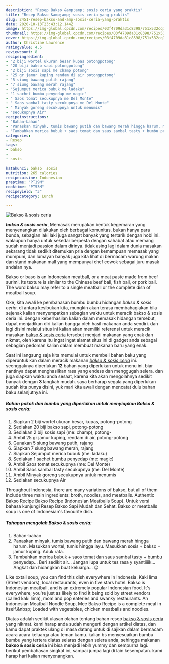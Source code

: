 ```yaml
---
description: "Resep Bakso &amp;amp; sosis ceria yang praktis"
title: "Resep Bakso &amp;amp; sosis ceria yang praktis"
slug: 2451-resep-bakso-and-amp-sosis-ceria-yang-praktis
date: 2020-10-13T23:43:12.144Z
image: https://img-global.cpcdn.com/recipes/03f4709da31c8398/751x532cq70/bakso-sosis-ceria-foto-resep-utama.jpg
thumbnail: https://img-global.cpcdn.com/recipes/03f4709da31c8398/751x532cq70/bakso-sosis-ceria-foto-resep-utama.jpg
cover: https://img-global.cpcdn.com/recipes/03f4709da31c8398/751x532cq70/bakso-sosis-ceria-foto-resep-utama.jpg
author: Christine Lawrence
ratingvalue: 4.5
reviewcount: 8
recipeingredient:
- "2 biji wortel ukuran besar kupas potongpotong"
- "20 biji bakso sapi potongpotong"
- "2 biji sosis sapi me champ potong"
- "25 gr jamur kuping rendam di air potongpotong"
- "5 siung bawang putih rajang"
- "7 siung bawang merah rajang"
- "Sejumput merica bubuk me ladaku"
- "1 sachet bumbu penyedap me magic"
- " Saos tomat secukupnya me Del Monte"
- " Saos sambal tasty secukupnya me Del Monte"
- " Minyak goreng secukupnya untuk menumis"
- "secukupnya Air"
recipeinstructions:
- "Bahan-bahan"
- "Panaskan minyak, tumis bawang putih dan bawang merah hingga harum. Masukkan wortel, tumis hingga layu. Masukkan sosis + bakso + jamur kuping. Aduk rata."
- "Tambahkan merica bubuk + saos tomat dan saus sambal tasty + bumbu penyedap... Beri sedikit air... Jangan lupa untuk tes rasa y syantiiiik... Angkat dan hidangkan buat keluarga... 😉"
categories:
- Resep
tags:
- bakso
- 
- sosis

katakunci: bakso  sosis 
nutrition: 265 calories
recipecuisine: Indonesian
preptime: "PT19M"
cooktime: "PT53M"
recipeyield: "3"
recipecategory: Lunch

---
```



![Bakso &amp; sosis ceria](https://img-global.cpcdn.com/recipes/03f4709da31c8398/751x532cq70/bakso-sosis-ceria-foto-resep-utama.jpg)

<b><i>bakso &amp; sosis ceria</i></b>, Memasak merupakan bentuk kegemaran yang menyenangkan dilakukan oleh berbagai komunitas. bukan hanya para bunda, sebagian laki laki juga sangat banyak yang tertarik dengan hobi ini. walaupun hanya untuk sekedar berpesta dengan sahabat atau memang sudah menjadi passion dalam dirinya. tidak asing lagi dalam dunia masakan sekarang tidak sedikit ditemukan pria dengan kemampuan memasak yang mumpuni, dan lumayan banyak juga kita lihat di bermacam warung makan dan stand makanan mall yang mempunyai chef cowok sebagai juru masak andalan nya.

Bakso or baso is an Indonesian meatball, or a meat paste made from beef surimi. Its texture is similar to the Chinese beef ball, fish ball, or pork ball. The word bakso may refer to a single meatball or the complete dish of meatball soup.

Oke, kita awali ke pembahasan bumbu bumbu hidangan <i>bakso &amp; sosis ceria</i>. di antara kesibukan kita, mungkin akan terasa membahagiakan bila sejenak kalian menyempatkan sebagian waktu untuk meracik bakso &amp; sosis ceria ini. dengan keberhasilan kalian dalam memasak hidangan tersebut, dapat menjadikan diri kalian bangga oleh hasil makanan anda sendiri. dan lagi disini melalui situs ini kalian akan memiliki referensi untuk meracik masakan <u>bakso &amp; sosis ceria</u> tersebut menjadi makanan yang enak dan nikmat, oleh karena itu ingat ingat alamat situs ini di gadget anda sebagai sebagian pedoman kalian dalam membuat makanan baru yang enak.


Saat ini langsung saja kita memulai untuk membeli bahan baku yang diperuntuk kan dalam meracik makanan <u><i>bakso &amp; sosis ceria</i></u> ini. seenggaknya diperlukan <b>12</b> bahan yang diperlukan untuk menu ini. biar nantinya dapat menghasilkan rasa yang endess dan menggugah selera. dan juga siapkan waktu anda sesaat, karena kita akan mengolahnya sedikit banyak dengan <b>3</b> langkah mudah. saya berharap segala yang diperlukan sudah kita punya disini, yuk mari kita awali dengan mencatat dulu bahan baku selanjutnya ini.

<!--inarticleads1-->

##### Bahan pokok dan bumbu yang diperlukan untuk menyiapkan Bakso &amp; sosis ceria:

1. Siapkan 2 biji wortel ukuran besar, kupas, potong-potong
1. Sediakan 20 biji bakso sapi, potong-potong
1. Sediakan 2 biji sosis sapi (me: champ), potong-
1. Ambil 25 gr jamur kuping, rendam di air, potong-potong
1. Gunakan 5 siung bawang putih, rajang
1. Siapkan 7 siung bawang merah, rajang
1. Siapkan Sejumput merica bubuk (me: ladaku)
1. Sediakan 1 sachet bumbu penyedap (me: magic)
1. Ambil  Saos tomat secukupnya (me: Del Monte)
1. Ambil  Saos sambal tasty secukupnya (me: Del Monte)
1. Ambil  Minyak goreng secukupnya untuk menumis
1. Sediakan secukupnya Air


Throughout Indonesia, there are many variations of bakso, but all of them include three main ingredients: broth, noodles, and meatballs. Authentic Bakso Recipe Bakso Recipe (Indonesian Meatballs Soup). Untuk versi bahasa kunjungi Resep Bakso Sapi Mudah dan Sehat. Bakso or meatballs soup is one of Indonesian&#39;s favourite dish. 

<!--inarticleads2-->

##### Tahapan mengolah Bakso &amp; sosis ceria:

1. Bahan-bahan
1. Panaskan minyak, tumis bawang putih dan bawang merah hingga harum. Masukkan wortel, tumis hingga layu. Masukkan sosis + bakso + jamur kuping. Aduk rata.
1. Tambahkan merica bubuk + saos tomat dan saus sambal tasty + bumbu penyedap... Beri sedikit air... Jangan lupa untuk tes rasa y syantiiiik... Angkat dan hidangkan buat keluarga... 😉


Like oxtail soup, you can find this dish everywhere in Indonesia. Kaki lima (Street vendors), local restaurants, even in five stars hotel. Bakso is Indonesian meatball, and is an extremely popular Indonesian food. It&#39;s everywhere; you&#39;re just as likely to find it being sold by street vendors (called kaki lima), mom and pop eateries and swanky restaurants. An Indonesian Meatball Noodle Soup, Mee Bakso Recipe is a complete meal in itself.&amp;nbsp; Loaded with vegetables, chicken meatballs and noodles. 

Diatas adalah sedikit ulasan olahan tentang bahan resep <u>bakso &amp; sosis ceria</u> yang nikmat. kami harap anda sudah mengerti dengan artikel diatas, dan kamu dapat praktek ulang di masa datang untuk di sajikan dalam bermacam acara acara keluarga atau teman kamu. kalian bs menyesuaikan bumbu bumbu yang tertera diatas selaras dengan selera anda, sehingga makanan <b>bakso &amp; sosis ceria</b> ini bisa menjadi lebih yummy dan sempurna lagi. berikut pembahasan singkat ini, sampai jumpa lagi di lain kesempatan. kami harap hari kalian menyenangkan.
